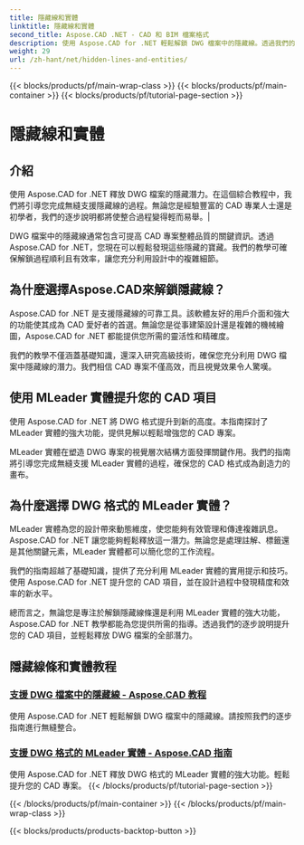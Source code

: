 ```yaml
---
title: 隱藏線和實體
linktitle: 隱藏線和實體
second_title: Aspose.CAD .NET - CAD 和 BIM 檔案格式
description: 使用 Aspose.CAD for .NET 輕鬆解鎖 DWG 檔案中的隱藏線。透過我們的逐步指南提升您的 CAD 專案。
weight: 29
url: /zh-hant/net/hidden-lines-and-entities/
---
```


{{< blocks/products/pf/main-wrap-class >}}
{{< blocks/products/pf/main-container >}}
{{< blocks/products/pf/tutorial-page-section >}}

# 隱藏線和實體



## 介紹

使用 Aspose.CAD for .NET 釋放 DWG 檔案的隱藏潛力。在這個綜合教程中，我們將引導您完成無縫支援隱藏線的過程。無論您是經驗豐富的 CAD 專業人士還是初學者，我們的逐步說明都將使整合過程變得輕而易舉。|

DWG 檔案中的隱藏線通常包含可提高 CAD 專案整體品質的關鍵資訊。透過 Aspose.CAD for .NET，您現在可以輕鬆發現這些隱藏的寶藏。我們的教學可確保解鎖過程順利且有效率，讓您充分利用設計中的複雜細節。

## 為什麼選擇Aspose.CAD來解鎖隱藏線？

Aspose.CAD for .NET 是支援隱藏線的可靠工具。該軟體友好的用戶介面和強大的功能使其成為 CAD 愛好者的首選。無論您是從事建築設計還是複雜的機械繪圖，Aspose.CAD for .NET 都能提供您所需的靈活性和精確度。

我們的教學不僅涵蓋基礎知識，還深入研究高級技術，確保您充分利用 DWG 檔案中隱藏線的潛力。我們相信 CAD 專案不僅高效，而且視覺效果令人驚嘆。

## 使用 MLeader 實體提升您的 CAD 項目
使用 Aspose.CAD for .NET 將 DWG 格式提升到新的高度。本指南探討了 MLeader 實體的強大功能，提供見解以輕鬆增強您的 CAD 專案。


MLeader 實體在塑造 DWG 專案的視覺層次結構方面發揮關鍵作用。我們的指南將引導您完成無縫支援 MLeader 實體的過程，確保您的 CAD 格式成為創造力的畫布。

## 為什麼選擇 DWG 格式的 MLeader 實體？

MLeader 實體為您的設計帶來動態維度，使您能夠有效管理和傳達複雜訊息。 Aspose.CAD for .NET 讓您能夠輕鬆釋放這一潛力。無論您是處理註解、標籤還是其他關鍵元素，MLeader 實體都可以簡化您的工作流程。

我們的指南超越了基礎知識，提供了充分利用 MLeader 實體的實用提示和技巧。使用 Aspose.CAD for .NET 提升您的 CAD 項目，並在設計過程中發現精度和效率的新水平。

總而言之，無論您是專注於解鎖隱藏線條還是利用 MLeader 實體的強大功能，Aspose.CAD for .NET 教學都能為您提供所需的指導。透過我們的逐步說明提升您的 CAD 項目，並輕鬆釋放 DWG 檔案的全部潛力。
## 隱藏線條和實體教程
### [支援 DWG 檔案中的隱藏線 - Aspose.CAD 教程](./supporting-hidden-lines-in-dwg/)
使用 Aspose.CAD for .NET 輕鬆解鎖 DWG 檔案中的隱藏線。請按照我們的逐步指南進行無縫整合。
### [支援 DWG 格式的 MLeader 實體 - Aspose.CAD 指南](./supporting-mleader-entity-for-dwg-format/)
使用 Aspose.CAD for .NET 釋放 DWG 格式的 MLeader 實體的強大功能。輕鬆提升您的 CAD 專案。
{{< /blocks/products/pf/tutorial-page-section >}}

{{< /blocks/products/pf/main-container >}}
{{< /blocks/products/pf/main-wrap-class >}}

{{< blocks/products/products-backtop-button >}}
